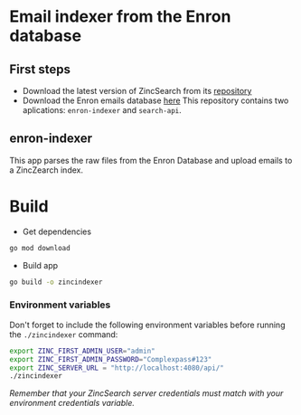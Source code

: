 # Email indexer from the Enron database
## First steps
- Download the latest version of ZincSearch from its [repository](https://github.com/zincsearch/zincsearch/releases)
- Download the Enron emails database [here](http://www.cs.cmu.edu/~enron/enron_mail_20110402.tgz)
This repository contains two aplications: `enron-indexer` and `search-api`.

## enron-indexer
This app parses the raw files from the Enron Database and upload emails to a ZincZearch index.

# Build
- Get dependencies
```bash
go mod download
```
- Build app
```bash
go build -o zincindexer
```
### Environment variables
Don't forget to include the following environment variables before running the `./zincindexer` command:

```bash
export ZINC_FIRST_ADMIN_USER="admin"
export ZINC_FIRST_ADMIN_PASSWORD="Complexpass#123"
export ZINC_SERVER_URL = "http://localhost:4080/api/"
./zincindexer
```
_Remember that your ZincSearch server credentials must match with your environment credentials variable._
